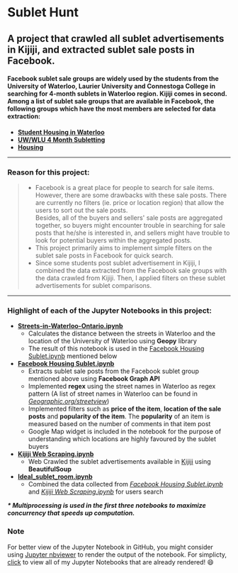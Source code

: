 # Sublet Hunt 

## A project that crawled all sublet advertisements in Kijiji, and extracted sublet sale posts in Facebook. 
#### Facebook sublet sale groups are widely used by the students from the University of Waterloo, Laurier University and Connestoga College in searching for 4-month sublets in Waterloo region. Kijiji comes in second. <br> Among a list of sublet sale groups that are available in Facebook, the following groups which have the most members are selected for data extraction:
  * [**Student Housing in Waterloo**](https://www.facebook.com/groups/110354088989367/)
  * [**UW/WLU 4 Month Subletting**](https://www.facebook.com/groups/WaterlooSublet/)
  * [**Housing**](https://www.facebook.com/groups/UWhousing/)
------
### Reason for this project:
> * Facebook is a great place for people to search for sale items. However, there are some drawbacks with these sale posts. There are currently no filters (ie. price or location region) that allow the users to sort out the sale posts. <br> Besides, all of the buyers and sellers' sale posts are aggregated together, so buyers might encounter trouble in searching for sale posts that he/she is interested in, and sellers might have trouble to look for potential buyers within the aggregated posts.
> * This project primarily aims to implement simple filters on the sublet sale posts in Facebook for quick search. 
> * Since some students post sublet advertisement in Kijiji, I combined the data extracted from the Facebook sale groups with the data crawled from Kijiji. Then, I applied filters on these sublet advertisements for sublet comparisons.
------
### Highlight of each of the Jupyter Notebooks in this project:
* [**Streets-in-Waterloo-Ontario.ipynb**](http://nbviewer.jupyter.org/github/harry688tan96/Sublet_Hunt/blob/master/Streets-in-Waterloo-Ontario.ipynb)
  - Calculates the distance between the streets in Waterloo and the location of the University of Waterloo using **Geopy** library
  - The result of this notebook is used in the [Facebook Housing Sublet.ipynb](http://nbviewer.jupyter.org/github/harry688tan96/Sublet_Hunt/blob/master/Facebook%20Housing%20Sublet.ipynb) mentioned below
* [**Facebook Housing Sublet.ipynb**](http://nbviewer.jupyter.org/github/harry688tan96/Sublet_Hunt/blob/master/Facebook%20Housing%20Sublet.ipynb)
  - Extracts sublet sale posts from the Facebook sublet group mentioned above using **Facebook Graph API**
  - Implemented **regex** using the street names in Waterloo as regex pattern (A list of street names in Waterloo can be found in [*Geographic.org/streetview*](https://geographic.org/streetview/canada/on/city_of_waterloo.html))
  - Implemented filters such as **price of the item**, **location of the sale posts** and **popularity of the item**. The **popularity** of an item is measured based on the number of comments in that item post
  - Google Map widget is included in the notebook for the purpose of understanding which locations are highly favoured by the sublet buyers
* [**Kijiji Web Scraping.ipynb**](http://nbviewer.jupyter.org/github/harry688tan96/Sublet_Hunt/blob/master/Kijiji%20Web%20Scraping.ipynb)
  - Web Crawled the sublet advertisements available in [Kijiji](https://www.kijiji.ca/b-kitchener-waterloo/room-rental-roommate/k0l1700212) using **BeautifulSoup**
* [**Ideal_sublet_room.ipynb**](http://nbviewer.jupyter.org/github/harry688tan96/Sublet_Hunt/blob/master/Ideal_sublet_room.ipynb)
  - Combined the data collected from [*Facebook Housing Sublet.ipynb*](http://nbviewer.jupyter.org/github/harry688tan96/Sublet_Hunt/blob/master/Facebook%20Housing%20Sublet.ipynb) and [*Kijiji Web Scraping.ipynb*](http://nbviewer.jupyter.org/github/harry688tan96/Sublet_Hunt/blob/master/Kijiji%20Web%20Scraping.ipynb) for users search

***\* Multiprocessing is used in the first three notebooks to maximize concurrency that speeds up computation.***
### Note
 For better view of the Jupyter Notebook in GitHub, you might consider using [Jupyter nbviewer](http://nbviewer.jupyter.org/) to render the output of the notebook. For simplicty, [click](http://nbviewer.jupyter.org/github/harry688tan96/Sublet_Hunt/tree/master/) to view all of my Jupyter Notebooks that are already rendered! :smile:
 
